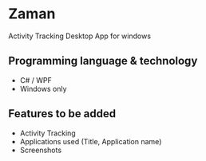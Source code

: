 # Zaman
Activity Tracking Desktop App for windows
## Programming language & technology
- C# / WPF
- Windows only
## Features to be added 
- Activity Tracking
- Applications used (Title, Application name)
- Screenshots
